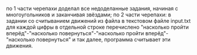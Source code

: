 по 1 части черепахи доделал все недоделанные задания, начиная с многоугольников и заканчивая звёздами;
по 2 части черепахи: в задании со считыванием движений из файла в текстовом файле input.txt для каждой цифры в отдельной строке перечислено "насколько пройти вперёд"-"насколько повернуться"-"насколько пройти вперёд"-"насколько повернуться" и так далее, программа считывает эти движения. 
